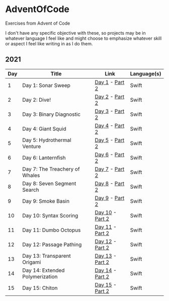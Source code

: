 # AdventOfCode
Exercises from Advent of Code

I don't have any specific objective with these, so projects may be in whatever language I feel like and might choose to emphasize whatever skill or aspect I feel like writing in as I do them.

## 2021

| Day | Title | Link | Language(s) |
| --- | --- | --- | --- |
| 1 | Day 1: Sonar Sweep | [Day 1](https://adventofcode.com/2021/day/1) - [Part 2](https://adventofcode.com/2021/day/1#part2) | Swift |
| 2 | Day 2: Dive! | [Day 2](https://adventofcode.com/2021/day/2) - [Part 2](https://adventofcode.com/2021/day/2#part2) | Swift |
| 3 | Day 3: Binary Diagnostic | [Day 3](https://adventofcode.com/2021/day/3) - [Part 2](https://adventofcode.com/2021/day/3#part2) | Swift |
| 4 | Day 4: Giant Squid | [Day 4](https://adventofcode.com/2021/day/4) - [Part 2](https://adventofcode.com/2021/day/4#part2) | Swift |
| 5 | Day 5: Hydrothermal Venture | [Day 5](https://adventofcode.com/2021/day/5) - [Part 2](https://adventofcode.com/2021/day/5#part2) | Swift |
| 6 | Day 6: Lanternfish | [Day 6](https://adventofcode.com/2021/day/6) - [Part 2](https://adventofcode.com/2021/day/6#part2) | Swift |
| 7 | Day 7: The Treachery of Whales | [Day 7](https://adventofcode.com/2021/day/7) - [Part 2](https://adventofcode.com/2021/day/7#part2) | Swift |
| 8 | Day 8: Seven Segment Search | [Day 8](https://adventofcode.com/2021/day/8) - [Part 2](https://adventofcode.com/2021/day/8#part2)  | Swift |
| 9 | Day 9: Smoke Basin | [Day 9](https://adventofcode.com/2021/day/9) - [Part 2](https://adventofcode.com/2021/day/9#part2)  | Swift |
| 10 | Day 10: Syntax Scoring | [Day 10](https://adventofcode.com/2021/day/10) - [Part 2](https://adventofcode.com/2021/day/10#part2)  | Swift |
| 11 | Day 11: Dumbo Octopus | [Day 11](https://adventofcode.com/2021/day/11) - [Part 2](https://adventofcode.com/2021/day/11#part2)  | Swift |
| 12 | Day 12: Passage Pathing | [Day 12](https://adventofcode.com/2021/day/12) - [Part 2](https://adventofcode.com/2021/day/12#part2)  | Swift |
| 13 | Day 13: Transparent Origami | [Day 13](https://adventofcode.com/2021/day/13) - [Part 2](https://adventofcode.com/2021/day/13#part2)  | Swift |
| 14 | Day 14: Extended Polymerization | [Day 14](https://adventofcode.com/2021/day/14) - [Part 2](https://adventofcode.com/2021/day/14#part2)  | Swift |
| 15 | Day 15: Chiton | [Day 15](https://adventofcode.com/2021/day/15) - [Part 2](https://adventofcode.com/2021/day/15#part2)  | Swift |
